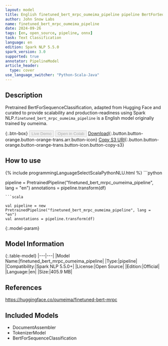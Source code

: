 ```yaml
---
layout: model
title: English finetuned_bert_mrpc_oumeima_pipeline pipeline BertForSequenceClassification from oumeima
author: John Snow Labs
name: finetuned_bert_mrpc_oumeima_pipeline
date: 2024-09-26
tags: [en, open_source, pipeline, onnx]
task: Text Classification
language: en
edition: Spark NLP 5.5.0
spark_version: 3.0
supported: true
annotator: PipelineModel
article_header:
  type: cover
use_language_switcher: "Python-Scala-Java"
---
```


## Description

Pretrained BertForSequenceClassification, adapted from Hugging Face and curated to provide scalability and production-readiness using Spark NLP.`finetuned_bert_mrpc_oumeima_pipeline` is a English model originally trained by oumeima.

{:.btn-box}
<button class="button button-orange" disabled>Live Demo</button>
<button class="button button-orange" disabled>Open in Colab</button>
[Download](https://s3.amazonaws.com/auxdata.johnsnowlabs.com/public/models/finetuned_bert_mrpc_oumeima_pipeline_en_5.5.0_3.0_1727376516192.zip){:.button.button-orange.button-orange-trans.arr.button-icon}
[Copy S3 URI](s3://auxdata.johnsnowlabs.com/public/models/finetuned_bert_mrpc_oumeima_pipeline_en_5.5.0_3.0_1727376516192.zip){:.button.button-orange.button-orange-trans.button-icon.button-copy-s3}

## How to use



<div class="tabs-box" markdown="1">
{% include programmingLanguageSelectScalaPythonNLU.html %}
```python

pipeline = PretrainedPipeline("finetuned_bert_mrpc_oumeima_pipeline", lang = "en")
annotations =  pipeline.transform(df)   

```
```scala

val pipeline = new PretrainedPipeline("finetuned_bert_mrpc_oumeima_pipeline", lang = "en")
val annotations = pipeline.transform(df)

```
</div>

{:.model-param}
## Model Information

{:.table-model}
|---|---|
|Model Name:|finetuned_bert_mrpc_oumeima_pipeline|
|Type:|pipeline|
|Compatibility:|Spark NLP 5.5.0+|
|License:|Open Source|
|Edition:|Official|
|Language:|en|
|Size:|405.9 MB|

## References

https://huggingface.co/oumeima/finetuned-bert-mrpc

## Included Models

- DocumentAssembler
- TokenizerModel
- BertForSequenceClassification